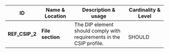 | ID | Name & Location | Description & usage | Cardinality & Level |
| -- | --------------- | ------------------- | ------------------- |
| <a name="REF_CSIP_2"></a>**REF_CSIP_2** | **File section** <br/>  | The DIP <fileSec> element should comply with  <br/>  <fileSec> requirements in the CSIP profile. |  <br/> SHOULD |
